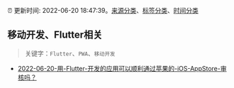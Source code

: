 :alarm_clock: 更新时间: 2022-06-20 18:47:39。[来源分类](../README.md)、[标签分类](../TAGS.md)、[时间分类](../TIMELINE.md)

## 移动开发、Flutter相关


> 关键字：`Flutter`、`PWA`、`移动开发`



- [2022-06-20-用-Flutter-开发的应用可以顺利通过苹果的-iOS-AppStore-审核吗？](https://www.v2ex.com/t/861001) 